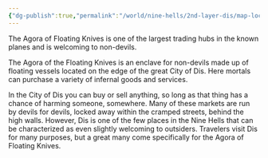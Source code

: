```yaml
---
{"dg-publish":true,"permalink":"/world/nine-hells/2nd-layer-dis/map-locations/agora-of-floating-knives/"}
---
```


The Agora of Floating Knives is one of the largest trading hubs in the known planes and is welcoming to non-devils.

The Agora of the Floating Knives is an enclave for non-devils made up of floating vessels located on the edge of the great City of Dis. Here mortals can purchase a variety of infernal goods and services.

In the City of Dis you can buy or sell anything, so long as that thing has a chance of harming someone, somewhere. Many of these markets are run by devils for devils, locked away within the cramped streets, behind the high walls. However, Dis is one of the few places in the Nine Hells that can be characterized as even slightly welcoming to outsiders. Travelers visit Dis for many purposes, but a great many come specifically for the Agora of Floating Knives.